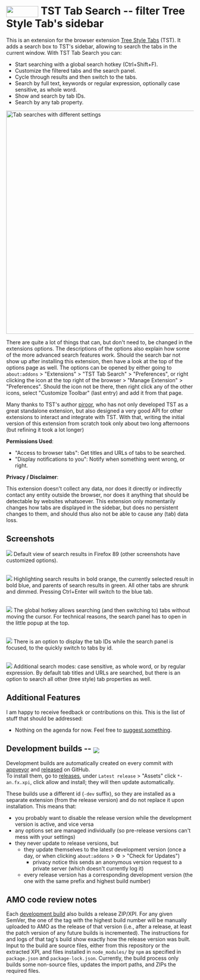 
# <sub><a href="https://addons.mozilla.org/firefox/addon/tst-search/"><img src="./resources/get-ff-ext.png" width="86" height="30"></a></sub> TST Tab Search -- filter Tree Style Tab's sidebar

<!-- AMO short description:
Search for or filter the Tabs in TST's sidebar, and quickly find and activate them.
-->

<!-- AMO long description: (AMO keeps line breaks, and supports a few HTML tags. Copy from here till the first MarkDown heading, but do remove the image tags.) -->

This is an extension for the browser extension <a href="https://github.com/piroor/treestyletab#readme">Tree Style Tabs</a> (TST). It adds a search box to TST's sidebar, allowing to search the tabs in the current window. With TST Tab Search you can: <ul>
    <li> Start searching with a global search hotkey (Ctrl+Shift+F). </li>
    <li> Customize the filtered tabs and the search panel. </li>
    <li> Cycle through results and then switch to the tabs. </li>
    <li> Search by full text, keywords or regular expression, optionally case sensitive, as whole word. </li>
    <li> Show and search by tab IDs. </li>
    <li> Search by any tab property. </li>
</ul>

<img alt="Tab searches with different settings" src="./resources/screenshot-merged.png" width="600px"> <!-- remove this for AMO -->
<!-- Left to right: global search hotkey, customized filters, and search by tab ID. -->

There are quite a lot of things that can, but don't need to, be changed in the extensions options. The descriptions of the options also explain how some of the more advanced search features work.
Should the search bar not show up after installing this extension, then have a look at the top of the options page as well.
The options can be opened by either going to `about:addons` > "Extensions" > "TST Tab Search" > "Preferences", or right clicking the icon at the top right of the browser > "Manage Extension" > "Preferences". Should the icon not be there, then right click any of the other icons, select "Customize Toolbar" (last entry) and add it from that page.

Many thanks to TST's author <a href="https://github.com/piroor">piroor</a>, who has not only developed TST as a great standalone extension, but also designed a very good API for other extensions to interact and integrate with TST. With that, writing the initial version of this extension from scratch took only about two long afternoons (but refining it took a lot longer)

<b>Permissions Used</b>: <ul>
    <li> "Access to browser tabs": Get titles and URLs of tabs to be searched. </li>
    <li> "Display notifications to you": Notify when something went wrong, or right. </li>
</ul>

<b>Privacy / Disclaimer</b>: <ul><!--break--></ul>
This extension doesn't collect any data, nor does it directly or indirectly contact any entity outside the browser, nor does it anything that should be detectable by websites whatsoever.
This extension only momentarily changes how tabs are displayed in the sidebar, but does no persistent changes to them, and should thus also not be able to cause any (tab) data loss.


## Screenshots

![](./resources/screenshot-default.png)
Default view of search results in Firefox 89 (other screenshots have customized options).
<br><br>

![](./resources/screenshot-visuals.png)
Highlighting search results in bold orange, the currently selected result in bold blue, and parents of search results in green.
All other tabs are shrunk and dimmed.
Pressing Ctrl+Enter will switch to the blue tab.
<br><br>

![](./resources/screenshot-global.png)
The global hotkey allows searching (and then switching to) tabs without moving the cursor. For technical reasons, the search panel has to open in the little popup at the top.
<br><br>

![](./resources/screenshot-by-id.png)
There is an option to display the tab IDs while the search panel is focused, to the quickly switch to tabs by id.
<br><br>

![](./resources/screenshot-modes.png)
Additional search modes: case sensitive, as whole word, or by regular expression.
By default tab titles and URLs are searched, but there is an option to search all other (tree style) tab properties as well.


## Additional Features

I am happy to receive feedback or contributions on this. This is the list of stuff that should be addressed:

* Nothing on the agenda for now. Feel free to [suggest something](https://github.com/NiklasGollenstede/tst-search/issues).


## Development builds -- <sub>[![](https://ci.appveyor.com/api/projects/status/github/NiklasGollenstede/tst-search?svg=true)](https://ci.appveyor.com/project/NiklasGollenstede/tst-search)</sub>

Development builds are automatically created on every commit with [appveyor](https://ci.appveyor.com/project/NiklasGollenstede/tst-search/history) and [released](https://github.com/NiklasGollenstede/tst-search/releases) on GitHub.\
To install them, go to [releases](https://github.com/NiklasGollenstede/tst-search/releases), under `Latest release` > "Assets" click `*-an.fx.xpi`, click allow and install; they will then update automatically.

These builds use a different id (`-dev` suffix), so they are installed as a separate extension (from the release version) and do not replace it upon installation. This means that:
 * you probably want to disable the release version while the development version is active, and vice versa
 * any options set are managed individually (so pre-release versions can't mess with your settings)
 * they never update to release versions, but
    * they update themselves to the latest development version (once a day, or when clicking `about:addons` > ⚙ > "Check for Updates")
        * privacy notice this sends an anonymous version request to a private server (which doesn't currently log it)
    * every release version has a corresponding development version (the one with the same prefix and highest build number)


##  AMO code review notes

Each [development build](#development-builds) also builds a release ZIP/XPI. For any given SemVer, the one of the tag with the highest build number will be manually uploaded to AMO as the release of that version (i.e., after a release, at least the patch version of any future builds is incremented).
The instructions for and logs of that tag's build show exactly how the release version was built.
Input to the build are source files, either from this repository or the extracted XPI, and files installed in `node_modules/` by `npm` as specified in `package.json` and `package-lock.json`.
Currently, the build process only builds some non-source files, updates the import paths, and ZIPs the required files.
